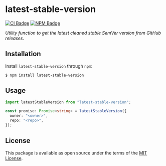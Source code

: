 [ci-badge]: https://img.shields.io/github/workflow/status/seancroach/latest-stable-version/CI?logo=github
[ci-url]: https://github.com/seancroach/latest-stable-version/actions?query=workflow%3A%22CI%22
[npm-badge]: https://img.shields.io/npm/dt/latest-stable-version?logo=npm
[npm-url]: https://www.npmjs.com/package/latest-stable-version
[license-url]: https://github.com/seancroach/latest-stable-version/blob/latest/LICENSE.md

# latest-stable-version

[![CI Badge][ci-badge]][ci-url] [![NPM Badge][npm-badge]][npm-url]

_Utility function to get the latest cleaned stable SemVer version from GitHub releases._

## Installation

Install `latest-stable-version` through `npm`:

```
$ npm install latest-stable-version
```

## Usage

```ts
import latestStableVersion from "latest-stable-version";

const promise: Promise<string> = latestStableVersion({
  owner: "<owner>",
  repo: "<repo>",
});
```

## License

This package is available as open source under the terms of the [MIT License][license-url].
